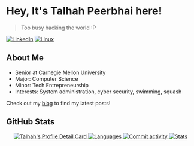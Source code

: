 # Hey, It's Talhah Peerbhai here!

> Too busy hacking the world :P

[![LinkedIn](https://img.shields.io/badge/LinkedIn-0077B5?style=for-the-badge&logo=linkedin&logoColor=white)](https://www.linkedin.com/in/talhah-peerbhai/)
[![Linux](https://img.shields.io/badge/Linux-FCC624?style=for-the-badge&logo=linux&logoColor=black)](https://linuxfoundation.org)

## About Me

- Senior at Carnegie Mellon University  
- Major: Computer Science  
- Minor: Tech Entrepreneurship  
- Interests: System administration, cyber security, swimming, squash  

Check out my [blog](https://systuner.com/blog) to find my latest posts!


## GitHub Stats

<p align="center">
  <a href="https://github.com/tvlpirb">
    <img src="http://github-profile-summary-cards.vercel.app/api/cards/profile-details?username=tvlpirb&theme=moonlight" alt="Talhah's Profile Detail Card"/>
  </a>
  <a href="https://github.com/tvlpirb">
    <img src="http://github-profile-summary-cards.vercel.app/api/cards/repos-per-language?username=tvlpirb&theme=moonlight" alt="Languages"/>
  </a>
  <a href="https://github.com/tvlpirb">
    <img src="http://github-profile-summary-cards.vercel.app/api/cards/most-commit-language?username=tvlpirb&theme=moonlight" alt="Commit activity"/>
  </a>
  <a href="https://github.com/tvlpirb">
    <img src="http://github-profile-summary-cards.vercel.app/api/cards/stats?username=tvlpirb&theme=moonlight" alt="Stats"/>
  </a>

</p>
